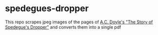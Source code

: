 # spedegues-dropper
This repo scrapes jpeg images of the pages of [A.C. Doyle's "The Story of Spedegue's Dropper"](https://www.arthur-conan-doyle.com/index.php/File:The-strand-magazine-1928-10-the-story-of-spedegue-s-dropper-p315.jpg) and converts them into a single pdf
